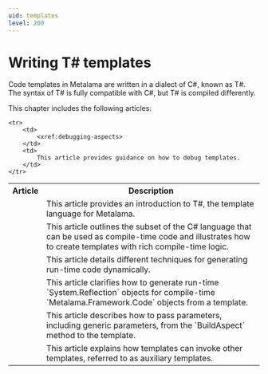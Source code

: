 ```yaml
---
uid: templates
level: 200
---
```


# Writing T# templates

Code templates in Metalama are written in a dialect of C#, known as T#. The syntax of T# is fully compatible with C#, but T# is compiled differently.

This chapter includes the following articles:

<table>
    <tr>
        <th>Article</th>
        <th>Description</th>
    </tr>
    <tr>
        <td>
            <xref:template-overview>
        </td>
        <td>
            This article provides an introduction to T#, the template language for Metalama.
        </td>
    </tr>
    <tr>
        <td>
            <xref:template-compile-time>
        </td>
        <td>
            This article outlines the subset of the C# language that can be used as compile-time code and illustrates how to create templates with rich compile-time logic.
        </td>
    </tr>
    <tr>
        <td>
            <xref:template-dynamic-code>
        </td>
        <td>
            This article details different techniques for generating run-time code dynamically.
        </td>
    </tr>
    <tr>
        <td>
            <xref:reflection>
        </td>
        <td>
            This article clarifies how to generate run-time `System.Reflection` objects for compile-time `Metalama.Framework.Code` objects from a template.
        </td>
    </tr>
    <tr>
        <td>
            <xref:template-parameters>
        </td>
        <td>
            This article describes how to pass parameters, including generic parameters, from the `BuildAspect` method to the template.
        </td>
    </tr>
    <tr>
        <td>
            <xref:auxiliary-templates>
        </td>
        <td>
            This article explains how templates can invoke other templates, referred to as auxiliary templates.
        </td>
    </tr>

    <tr>
        <td>
            <xref:debugging-aspects>
        </td>
        <td>
            This article provides guidance on how to debug templates.
        </td>
    </tr>
</table>
